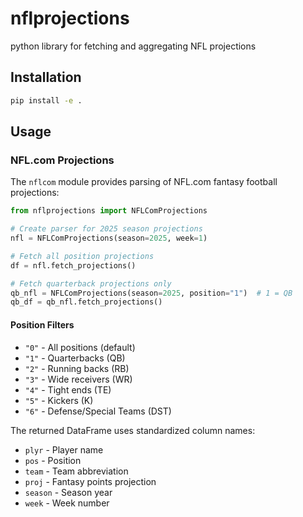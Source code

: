 # nflprojections
python library for fetching and aggregating NFL projections

## Installation

```bash
pip install -e .
```

## Usage

### NFL.com Projections

The `nflcom` module provides parsing of NFL.com fantasy football projections:

```python
from nflprojections import NFLComProjections

# Create parser for 2025 season projections
nfl = NFLComProjections(season=2025, week=1)

# Fetch all position projections
df = nfl.fetch_projections()

# Fetch quarterback projections only
qb_nfl = NFLComProjections(season=2025, position="1")  # 1 = QB
qb_df = qb_nfl.fetch_projections()
```

#### Position Filters
- `"0"` - All positions (default)
- `"1"` - Quarterbacks (QB)
- `"2"` - Running backs (RB)
- `"3"` - Wide receivers (WR) 
- `"4"` - Tight ends (TE)
- `"5"` - Kickers (K)
- `"6"` - Defense/Special Teams (DST)

The returned DataFrame uses standardized column names:
- `plyr` - Player name
- `pos` - Position
- `team` - Team abbreviation
- `proj` - Fantasy points projection
- `season` - Season year
- `week` - Week number
